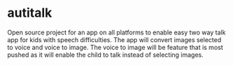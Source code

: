 # autitalk
Open source project for an app on all platforms to enable easy two way talk app for kids with speech difficulties. 
The app will convert images selected to voice and voice to image. 
The voice to image will be feature that is most pushed as it will enable the child to talk instead of selecting images. 

